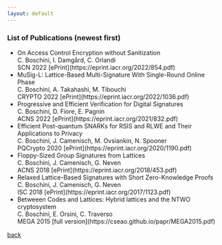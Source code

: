 ```yaml
---
layout: default
---
```


### List of Publications (newest first)

<ul class="papers">

  <li>
    On Access Control Encryption without Sanitization<br>
    C. Boschini, I. Damgård, C. Orlandi <br>
    SCN 2022 [ePrint](https://eprint.iacr.org/2022/854.pdf)
  </li>

  <li>
    MuSig-L: Lattice-Based Multi-Signature With Single-Round Online Phase <br>
    C. Boschini, A. Takahashi, M. Tibouchi <br>
    CRYPTO 2022 [ePrint](https://eprint.iacr.org/2022/1036.pdf)
  </li>
  
  <li>
    Progressive and Efficient Verification for Digital Signatures <br>
    C. Boschini, D. Fiore, E. Pagnin <br>
    ACNS 2022 [ePrint](https://eprint.iacr.org/2021/832.pdf)
  </li>
  
  <li>
    Efficient Post-quantum SNARKs for RSIS and RLWE and Their Applications to Privacy <br>
    C. Boschini, J. Camenisch, M. Ovsiankin, N. Spooner <br>
    PQCrypto 2020 [ePrint](https://eprint.iacr.org/2020/1190.pdf)
  </li>
  
  <li>
    Floppy-Sized Group Signatures from Lattices <br>
    C. Boschini, J. Camenisch, G. Neven <br>
    ACNS 2018 [ePrint](https://eprint.iacr.org/2018/453.pdf)
  </li>
  
  <li>
    Relaxed Lattice-Based Signatures with Short Zero-Knowledge Proofs <br>
    C. Boschini, J. Camenisch, G. Neven <br>
    ISC 2018 [ePrint](https://eprint.iacr.org/2017/1123.pdf)
  </li>
  
  <li>
    Betweeen Codes and Lattices: Hybrid lattices and the NTWO cryptosystem <br>
    C. Boschini, E. Orsini, C. Traverso <br>
    MEGA 2015 [full version](https://cseao.github.io/papr/MEGA2015.pdf)
  </li>
 
</ul>

[back](./biblio.html)
